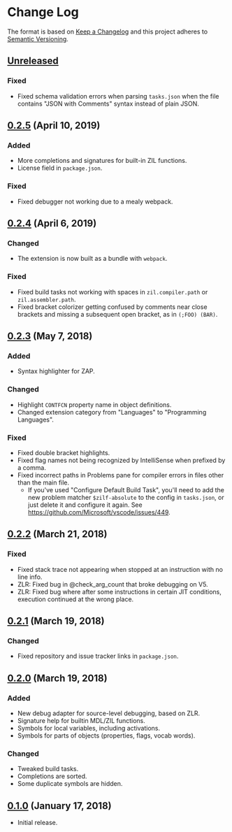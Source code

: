 # Change Log

The format is based on [Keep a Changelog](http://keepachangelog.com/en/1.0.0/)
and this project adheres to [Semantic Versioning](http://semver.org/spec/v2.0.0.html).

## [Unreleased]

### Fixed

- Fixed schema validation errors when parsing `tasks.json` when the file contains
  "JSON with Comments" syntax instead of plain JSON.

## [0.2.5] (April 10, 2019)

### Added

- More completions and signatures for built-in ZIL functions.
- License field in `package.json`.

### Fixed

- Fixed debugger not working due to a mealy webpack.

## [0.2.4] (April 6, 2019)

### Changed

- The extension is now built as a bundle with `webpack`.

### Fixed

- Fixed build tasks not working with spaces in `zil.compiler.path` or
  `zil.assembler.path`.
- Fixed bracket colorizer getting confused by comments near close brackets and
  missing a subsequent open bracket, as in `(;FOO) (BAR)`.

## [0.2.3] (May 7, 2018)

### Added

- Syntax highlighter for ZAP.

### Changed

- Highlight `CONTFCN` property name in object definitions.
- Changed extension category from "Languages" to "Programming Languages".

### Fixed

- Fixed double bracket highlights.
- Fixed flag names not being recognized by IntelliSense when prefixed by a comma.
- Fixed incorrect paths in Problems pane for compiler errors in files other than
  the main file.
  * If you've used "Configure Default Build Task", you'll need to add the new
    problem matcher `$zilf-absolute` to the config in `tasks.json`, or just delete
    it and configure it again. See <https://github.com/Microsoft/vscode/issues/449>.

## [0.2.2] (March 21, 2018)

### Fixed

- Fixed stack trace not appearing when stopped at an instruction with no line info.
- ZLR: Fixed bug in @check_arg_count that broke debugging on V5.
- ZLR: Fixed bug where after some instructions in certain JIT conditions, execution
  continued at the wrong place.

## [0.2.1] (March 19, 2018)

### Changed

- Fixed repository and issue tracker links in `package.json`.

## [0.2.0] (March 19, 2018)

### Added

- New debug adapter for source-level debugging, based on ZLR.
- Signature help for builtin MDL/ZIL functions.
- Symbols for local variables, including activations.
- Symbols for parts of objects (properties, flags, vocab words).

### Changed

- Tweaked build tasks.
- Completions are sorted.
- Some duplicate symbols are hidden.

## [0.1.0] (January 17, 2018)

- Initial release.

[Unreleased]: https://bitbucket.org/zilf/vscode-zil-language/branches/compare/default..0.2.5
[0.2.5]: https://bitbucket.org/zilf/vscode-zil-language/branches/compare/0.2.5..0.2.4
[0.2.4]: https://bitbucket.org/zilf/vscode-zil-language/branches/compare/0.2.4..0.2.3
[0.2.3]: https://bitbucket.org/zilf/vscode-zil-language/branches/compare/0.2.3..0.2.2
[0.2.2]: https://bitbucket.org/zilf/vscode-zil-language/branches/compare/0.2.2..0.2.1
[0.2.1]: https://bitbucket.org/zilf/vscode-zil-language/branches/compare/0.2.1..0.2.0
[0.2.0]: https://bitbucket.org/zilf/vscode-zil-language/branches/compare/0.2.0..0.1.0
[0.1.0]: https://bitbucket.org/zilf/vscode-zil-language/src/0.1.0/vscode/zil-language/?at=0.1.0
